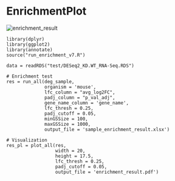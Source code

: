 # EnrichmentPlot

![enrichment_result](https://github.com/joonan-lab/CodeShareHub/assets/47490862/73fa9a0a-8088-47dd-b219-d2b9def715c9)

```
library(dplyr)
library(ggplot2)
library(annotate)
source("run_enrichment_v7.R")

data = readRDS("test/DESeq2_KD.WT_RNA-Seq.RDS")

# Enrichment test
res = run_all(deg_sample, 
              organism = 'mouse', 
              lfc_column = "avg_log2FC", 
              padj_column = "p_val_adj", 
              gene_name_column = 'gene_name', 
              lfc_thresh = 0.25, 
              padj_cutoff = 0.05, 
              minGSSize = 100, 
              maxGSSize = 1000,
              output_file = 'sample_enrichment_result.xlsx')

# Visualization
res_pl = plot_all(res,
                  width = 20,
                  height = 17.5,
                  lfc_thresh = 0.25, 
                  padj_cutoff = 0.05, 
                  output_file = 'enrichment_result.pdf')
```
